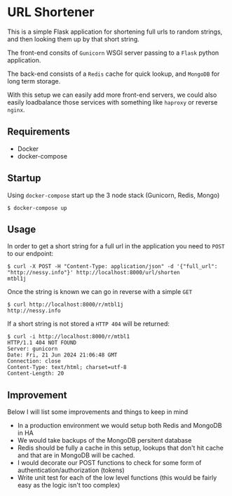# URL Shortener 

This is a simple Flask application for shortening full urls to random strings,
and then looking them up by that short string.

The front-end consits of `Gunicorn` WSGI server passing to a `Flask` python application.

The back-end consists of a `Redis` cache for quick lookup, and `MongoDB` for long
term storage.

With this setup we can easily add more front-end servers, we could also easily
loadbalance those services with something like `haproxy` or reverse `nginx`.

## Requirements

  * Docker
  * docker-compose

## Startup

Using `docker-compose` start up the 3 node stack (Gunicorn, Redis, Mongo)

```
$ docker-compose up
```

## Usage

In order to get a short string for a full url in the application you need to `POST` to our endpoint:

```
$ curl -X POST -H "Content-Type: application/json" -d '{"full_url": "http://nessy.info"}' http://localhost:8000/url/shorten
mtbl1j
```

Once the string is known we can go in reverse with a simple `GET`

```
$ curl http://localhost:8000/r/mtbl1j
http://nessy.info
```

If a short string is not stored a `HTTP 404` will be returned:

```
$ curl -i http://localhost:8000/r/mtbl1
HTTP/1.1 404 NOT FOUND
Server: gunicorn
Date: Fri, 21 Jun 2024 21:06:48 GMT
Connection: close
Content-Type: text/html; charset=utf-8
Content-Length: 20
```

## Improvement

Below I will list some improvements and things to keep in mind

* In a production environment we would setup both Redis and MongoDB in HA
* We would take backups of the MongoDB persitent database
* Redis should be fully a cache in this setup, lookups that don't hit cache and that are in MongoDB will be cached.
* I would decorate our POST functions to check for some form of authentication/authorization (tokens)
* Write unit test for each of the low level functions (this would be fairly easy as the logic isn't too complex)
